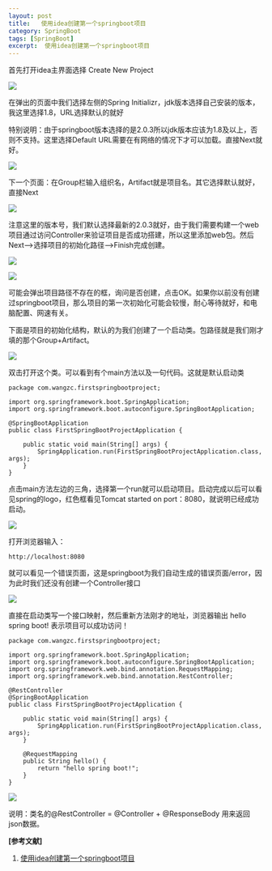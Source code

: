 ```yaml
---
layout: post
title:   使用idea创建第一个springboot项目 
category: SpringBoot
tags: [SpringBoot]
excerpt:  使用idea创建第一个springboot项目
---
```


首先打开idea主界面选择 Create New Project

![](http://www.nangongyibin.com/assets/images/Java/145.png)

在弹出的页面中我们选择左侧的Spring Initializr，jdk版本选择自己安装的版本，我这里选择1.8，URL选择默认的就好

特别说明：由于springboot版本选择的是2.0.3所以jdk版本应该为1.8及以上，否则不支持。这里选择Default URL需要在有网络的情况下才可以加载。直接Next就好。

![](http://www.nangongyibin.com/assets/images/Java/146.png) 

下一个页面：在Group栏输入组织名，Artifact就是项目名。其它选择默认就好，直接Next

![](http://www.nangongyibin.com/assets/images/Java/147.png) 

注意这里的版本号，我们默认选择最新的2.0.3就好，由于我们需要构建一个web项目通过访问Controller来验证项目是否成功搭建，所以这里添加web包。然后Next——>选择项目的初始化路径——>Finish完成创建。

![](http://www.nangongyibin.com/assets/images/Java/148.png) 

![](http://www.nangongyibin.com/assets/images/Java/149.png) 

可能会弹出项目路径不存在的框，询问是否创建，点击OK。如果你以前没有创建过springboot项目，那么项目的第一次初始化可能会较慢，耐心等待就好，和电脑配置、网速有关。

下面是项目的初始化结构，默认的为我们创建了一个启动类。包路径就是我们刚才填的那个Group+Artifact。

![](http://www.nangongyibin.com/assets/images/Java/150.png) 

双击打开这个类。可以看到有个main方法以及一句代码。这就是默认启动类

    package com.wangzc.firstspringbootproject;
 
	import org.springframework.boot.SpringApplication;
	import org.springframework.boot.autoconfigure.SpringBootApplication;
	 
	@SpringBootApplication
	public class FirstSpringBootProjectApplication {
	 
	    public static void main(String[] args) {
	        SpringApplication.run(FirstSpringBootProjectApplication.class, args);
	    }
	}


点击main方法左边的三角，选择第一个run就可以启动项目。启动完成以后可以看见spring的logo，红色框看见Tomcat started on port：8080，就说明已经成功启动。

![](http://www.nangongyibin.com/assets/images/Java/151.png) 

打开浏览器输入：

	http://localhost:8080

就可以看见一个错误页面，这是springboot为我们自动生成的错误页面/error，因为此时我们还没有创建一个Controller接口

![](http://www.nangongyibin.com/assets/images/Java/152.png) 

直接在启动类写一个接口映射，然后重新方法刚才的地址，浏览器输出 hello spring boot! 表示项目可以成功访问！

	package com.wangzc.firstspringbootproject;
	 
	import org.springframework.boot.SpringApplication;
	import org.springframework.boot.autoconfigure.SpringBootApplication;
	import org.springframework.web.bind.annotation.RequestMapping;
	import org.springframework.web.bind.annotation.RestController;
	 
	@RestController
	@SpringBootApplication
	public class FirstSpringBootProjectApplication {
	 
	    public static void main(String[] args) {
	        SpringApplication.run(FirstSpringBootProjectApplication.class, args);
	    }
	 
	    @RequestMapping
	    public String hello() {
	        return "hello spring boot!";
	    }
	}

![](http://www.nangongyibin.com/assets/images/Java/153.png) 

说明：类名的@RestController = @Controller + @ResponseBody 用来返回json数据。

**[参考文献]**

1. [使用idea创建第一个springboot项目](https://blog.csdn.net/qq_34205356/article/details/81098354 "使用idea创建第一个springboot项目")




